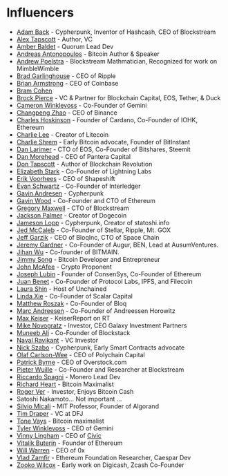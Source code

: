 # Influencers
* [Adam Back](https://twitter.com/adam3us) - Cypherpunk, Inventor of Hashcash, CEO of Blockstream
* [Alex Tapscott](https://twitter.com/alextapscott?ref_src=twsrc%5Egoogle%7Ctwcamp%5Eserp%7Ctwgr%5Eauthor) - Author, VC
* [Amber Baldet](https://twitter.com/AmberBaldet?ref_src=twsrc%5Egoogle%7Ctwcamp%5Eserp%7Ctwgr%5Eauthor) - Quorum Lead Dev
* [Andreas Antonopoulos](https://twitter.com/aantonop?ref_src=twsrc%5Egoogle%7Ctwcamp%5Eserp%7Ctwgr%5Eauthor) - Bitcoin Author & Speaker 
* [Andrew Poelstra](https://www.weusecoins.com/andrew-poelstra/) - Blockstream Mathmatician, Recognized for work on MimbleWimble
* [Brad Garlinghouse](https://twitter.com/bgarlinghouse) - CEO of Ripple
* [Brian Armstrong](https://twitter.com/brian_armstrong?ref_src=twsrc%5Egoogle%7Ctwcamp%5Eserp%7Ctwgr%5Eauthor) - CEO of Coinbase
* [Bram Cohen](https://twitter.com/bramcohen?ref_src=twsrc%5Egoogle%7Ctwcamp%5Eserp%7Ctwgr%5Eauthor)
* [Brock Pierce](https://twitter.com/brockpierce) - VC & Partner for Blockchain Capital, EOS, Tether, & Duck
* [Cameron Winklevoss](https://twitter.com/winklevoss?lang=en) - Co-Founder of Gemini
* [Changpeng Zhao](https://twitter.com/cz_binance?lang=en) - CEO of Binance
* [Charles Hoskinson](https://twitter.com/IOHK_Charles?lang=en) - Founder of Cardano, Co-Founder of IOHK, Ethereum
* [Charlie Lee](https://twitter.com/SatoshiLite) - Creator of Litecoin
* [Charlie Shrem](https://twitter.com/CharlieShrem) - Early Bitcoin advocate, Founder of BitInstant
* [Dan Larimer](https://twitter.com/DanLarimer) - CTO of EOS, Co-Founder of Bitshares, Steemit
* [Dan Morehead](https://twitter.com/dan_pantera) - CEO of Pantera Capital
* [Don Tapscott](https://twitter.com/dtapscott) - Author of Blockchain Revolution
* [Elizabeth Stark](https://twitter.com/starkness) - Co-Founder of Lightning Labs
* [Erik Voorhees](https://twitter.com/erik_vorhees) - CEO of Shapeshift
* [Evan Schwartz](https://twitter.com/_emschwartz?lang=en) - Co-Founder of Interledger
* [Gavin Andresen](https://twitter.com/gavinandresen?lang=en) - Cypherpunk
* [Gavin Wood](https://twitter.com/gavofyork?lang=en) - Co-Founder and CTO of Ethereum
* [Gregory Maxwell](https://www.weusecoins.com/gregory-maxwell-bitcoin-expert/) - CTO of Blockstream 
* [Jackson Palmer](https://twitter.com/ummjackson) - Creator of Dogecoin
* [Jameson Lopp](https://twitter.com/lopp?ref_src=twsrc%5Egoogle%7Ctwcamp%5Eserp%7Ctwgr%5Eauthor) - Cypherpunk, Creator of statoshi.info 
* [Jed McCaleb](https://twitter.com/JedMcCaleb) - Co-Founder of Stellar, Ripple, Mt. GOX 
* [Jeff Garzik](https://twitter.com/jgarzik?lang=en) - CEO of BloqInc, CTO of Space Chain
* [Jeremy Gardner](https://twitter.com/Disruptepreneur) - Co-Founder of Augur, BEN, Lead at AusumVentures.
* [Jihan Wu](https://twitter.com/JihanWu?ref_src=twsrc%5Egoogle%7Ctwcamp%5Eserp%7Ctwgr%5Eauthor) - Co-founder of BITMAIN.
* [Jimmy Song](https://twitter.com/jimmysong) - Bitcoin Developer and Entrepreneur
* [John McAfee](https://twitter.com/officialmcafee) - Crypto Proponent
* [Joseph Lubin](https://twitter.com/ethereumJoseph) - Founder of ConsenSys, Co-Founder of Ethereum
* [Juan Benet](https://twitter.com/juanbenet) - Co-Founder of Protocol Labs, IPFS, and Filecoin
* [Laura Shin](https://twitter.com/laurashin?lang=en) - Host of Unchained
* [Linda Xie](https://twitter.com/ljxie?lang=en) - Co-Founder of Scalar Capital
* [Matthew Roszak](https://twitter.com/MatthewRoszak?lang=en) - Co-Founder of Bloq
* [Marc Andreesen](https://twitter.com/pmarca?lang=en) - Co-Founder of Andreessen Horowitz
* [Max Keiser](https://twitter.com/maxkeiser?lang=en) - KeiserReport on RT
* [Mike Novogratz](https://twitter.com/novogratz?lang=en) - Investor, CEO Galaxy Investment Partners
* [Muneeb Ali](https://twitter.com/muneeb?lang=en)  - Co-Founder of Blockstack
* [Naval Ravikant](https://twitter.com/naval?lang=en) - VC Investor
* [Nick Szabo](https://twitter.com/NickSzabo4?lang=en) - Cypherpunk, Early Smart Contracts advocate
* [Olaf Carlson-Wee](https://twitter.com/polychaincap?lang=en) - CEO of Polychain Capital
* [Patrick Byrne](https://twitter.com/OverstockCEO?lang=en) - CEO of Overstock.com
* [Pieter Wuille](https://twitter.com/pwuille?lang=en) - Co-Founder and Researcher at Blockstream
* [Riccardo Spagni](https://twitter.com/fluffypony?lang=en) - Monero Lead Dev
* [Richard Heart](https://twitter.com/RichardHeartWin?lang=en) - Bitcoin Maximalist
* [Roger Ver](https://twitter.com/rogerkver?lang=en) - Investor, Enjoys Bitcoin Cash
* Satoshi Nakamoto... Not important ... 
* [Silvio Micali](https://people.csail.mit.edu/silvio/) - MIT Professor, Founder of Algorand
* [Tim Draper](https://twitter.com/TimDraper) - VC at DFJ
* [Tone Vays](https://twitter.com/ToneVays?lang=en) - Bitcoin maximalist
* [Tyler Winklevoss](https://twitter.com/tylerwinklevoss?lang=en) - CEO of Gemini
* [Vinny Lingham](https://twitter.com/VinnyLingham?lang=en) - CEO of [Civic](https://www.civic.com/)
* [Vitalik Buterin](https://twitter.com/VitalikButerin?lang=en) - Founder of Ethereum
* [Will Warren](https://twitter.com/willwarren89?lang=en) - CEO of 0x
* [Vlad Zamfir](https://twitter.com/VladZamfir?ref_src=twsrc%5Egoogle%7Ctwcamp%5Eserp%7Ctwgr%5Eauthor) - Ethereum Foundation Researcher, Caespar Dev
* [Zooko Wilcox](https://twitter.com/zooko?ref_src=twsrc%5Egoogle%7Ctwcamp%5Eserp%7Ctwgr%5Eauthor) - Early work on Digicash, Zcash Co-Founder
